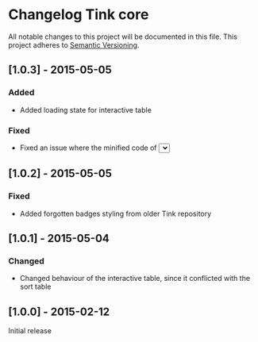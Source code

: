 # Changelog Tink core

All notable changes to this project will be documented in this file.
This project adheres to [Semantic Versioning](http://semver.org/).

<!--
## [Unreleased] - [unreleased]

### Added
### Changed
### Deprecated
### Removed
### Fixed
### Security
-->



## [1.0.3] - 2015-05-05

### Added
- Added loading state for interactive table

### Fixed
- Fixed an issue where the minified code of <select> was broken



## [1.0.2] - 2015-05-05

### Fixed
- Added forgotten badges styling from older Tink repository



## [1.0.1] - 2015-05-04

### Changed
- Changed behaviour of the interactive table, since it conflicted with the sort table



## [1.0.0] - 2015-02-12

Initial release
